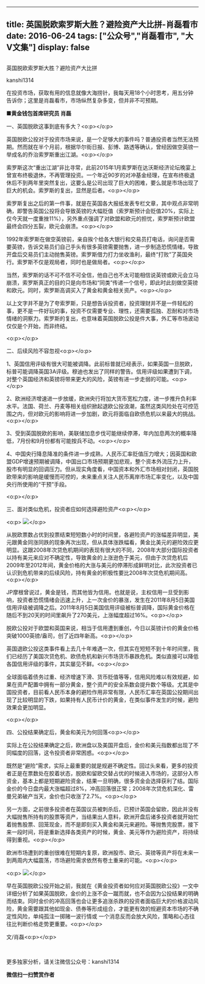 
---
title:  英国脱欧索罗斯大胜？避险资产大比拼-肖磊看市
date: 2016-06-24
tags: ["公众号","肖磊看市", "大V文集"]
display: false
---


## 



英国脱欧索罗斯大胜？避险资产大比拼




kanshi1314




在投资市场，获取有用的信息就像大海捞针，我每天用18个小时思考，用五分钟告诉你；这里是肖磊看市，市场纵然复杂多变，但并非不可预期。


**■黄金钱包首席研究员 肖磊**



一、英国脱欧这事到底有多大？<o:p></o:p>

英国脱欧公投对于投资市场来说，是一个足够大的事件吗？普通投资者当然无法预期。然而就在半个月前，根据华尔街日报、彭博、路透等确认，曾经因做空英镑一举成名的乔治索罗斯重出江湖。<o:p></o:p>

索罗斯这次“重出江湖”非比寻常，此前2015年1月索罗斯在达沃斯经济论坛晚宴上曾宣布终极退休，不再管理投资。一个年近90岁的对冲基金经理，在宣布终极退休后不到两年里突然复出，这要么是公司出现了巨大的困难，要么就是市场出现了巨大的机会。索罗斯的复出，显然是后者。<o:p></o:p>

索罗斯复出之后的第一件事，就是在英国各大报纸发表专栏文章，其中观点非常明确，即警告英国公投将会导致英镑的大幅贬值（索罗斯预计会贬值20%，实际上仅今天就一度重挫11%），另外重点强调了对欧盟和欧元的担忧，索罗斯预计欧盟最终会四分五裂，欧元会崩溃。<o:p></o:p>

1992年索罗斯在做空英镑前，亲自挨个给各大银行和交易员打电话，询问是否需要英镑，告诉交易员们自己手头有很多英镑需要抛售，进一步制造恐慌情绪，导致开盘后交易员们主动抛售英镑。索罗斯借力打力坐收渔利，最终“打败”了英国央行。索罗斯不仅是观局者，同时也是做局者。<o:p></o:p>

当然，索罗斯的话不可不信不可全信，他自己也不太可能相信说英镑或欧元会立马崩溃，索罗斯真正的目的只是向市场和“同类”传递一个信号，即此时此刻做空英镑和欧元。同时，索罗斯高调买入了黄金和黄金相关资产。<o:p></o:p>

以上文字并不是为了夸索罗斯，只是想告诉投资者，投资理财并不是一件轻松的事，更不是一件好玩的事，投资不仅需要专业、理性，还需要孤独、忍耐和对市场情绪的洞察力。索罗斯的复出，也意味着英国脱欧公投是件大事，外汇等市场波动仅仅是个开始，而非终结。

<o:p></o:p>

二、后续风险不容忽视<o:p></o:p>

1、英国信用评级有很大可能被调降。此前标普就已经表示，如果英国一旦脱欧，标普可能调降英国3A评级。穆迪也发出了同样的警告。信用评级如果遭到下调，对整个英国经济和英镑将带来更大的风险，英镑有进一步走弱的可能。<o:p></o:p>

2、欧洲经济增速进一步放缓，欧洲央行将加大货币宽松力度，进一步推升负利率水平。法国、荷兰、丹麦等相关组织掀起退欧公投浪潮，虽然这类风险处在可控范围之内，但对欧元的影响将进一步加剧，欧元将面临自欧债危机以来最大的挑战。<o:p></o:p>

3、受到英国脱欧的影响，美联储加息步伐可能继续停滞，年内加息两次的概率降低，7月份和9月份都有可能按兵不动。<o:p></o:p>

4、中国央行降息降准的条件进一步成熟，人民币汇率贬值压力增大；因英国和欧盟GDP增速预期被调降，中国出口市场预期更加悲观，整个资本外流压力上升，股市有明显的回调压力。但从现实角度看，中国资本和外汇市场相对封闭，英国脱欧带来的影响是缓慢而可控的，未来重点关注人民币离岸市场汇率变化，以及中国央行所使用的“干预”手段。

<o:p></o:p>

三、面对类似危机，投资者应如何选择避险资产<o:p></o:p>

<o:p>&nbsp;<img data-s="300,640" data-type="png" src="http://mmbiz.qpic.cn/mmbiz/rIYcHn0KrPS7batxP15GX6avwicdf4yC6ZQyYaTtKUKLVAFFtvduGRuguEiaO5fsjia85ficzJ7KUn2taKnqlRm3Ug/0?wx_fmt=png" data-ratio="0.5071942446043165" data-w=""/></o:p>

从脱欧票数占优到投票结束短短数小时的时间里，各避险资产的涨幅差异明显，美元跟黄金同涨同跌的现象再次出现，但从具体涨跌幅看，黄金比美元的避险效应更明显。这跟2008年次贷危机期间的表现有很大的不同，2008年大部分国际投资者以持有美元来应对不确定性，导致黄金的上涨逊色于美元，但由于次贷危机后2009年至2012年间，黄金价格的大涨与美元的停滞形成鲜明对比，此次投资者已认识到危机带来的后续风险，持有黄金的积极性要比2008年次贷危机期间高。<o:p></o:p>

JP摩根曾说过，黄金是钱，而其他皆为信用。也就是说，主权信用一旦受到影响，投资者恐慌情绪会迅速上升，上一次金价的暴涨，发生在2011年8月5日美国信用评级被调降之后。2011年8月5日美国信用评级被标普调降，国际黄金价格在随后不到20天的时间里飙升了270美元，上涨幅度超过16%。<o:p></o:p>

脱欧公投对于欧盟和英国来说，相当于信用遭到重创，今日以英镑计价的黄金价格突破1000英镑/盎司，创了近四年新高。<o:p></o:p>

英国退欧公投这类事件看上去几十年难遇一次，但其实在短短不到十年时间里，我们已经历了美国次贷危机、欧债危机和新兴市场货币暴跌危机。类似直接可以降低各国信用评级的事件，其实屡见不鲜。<o:p></o:p>

全球面临着债务过重、经济增速下滑、货币贬值等等，信用风险难以有效规避，如果在资产配置中拥有一部分黄金，整个资产的安全系数会提升数个等级。尤其是中国投资者，目前看人民币本身的避险作用非常有限，人民币汇率在英国公投期间出现了比较明显的下跌，如果持有人民币计价的黄金，在类似事件发生的时候，避险效果会更加明显。

<o:p></o:p>

四、公投结果确定后，黄金和美元为何回落<o:p></o:p>

实际上在公投结果确定之后，欧洲盘以及美国开盘后，金价和美元指数都出现了不同幅度的回落，这令投资者非常困惑。<o:p></o:p>

既然是“避险”需求，实际上最重要的就是规避不确定性。回过头来看，更多的投资者正是在票数处在胶着状态，脱欧和留欧交替占优的时候进入市场的，这部分入市资金，基本上都是短期避险资金，结果一旦明确，很多资金会选择获利了结。国际金价的今日盘内最大涨幅超过8%，冲高回落很正常；2008年次贷危机深化、雷曼兄弟破产当天，金价也只收涨了2.7%。<o:p></o:p>

另一方面，之前很多投资者在英国议员被刺杀后，已预计英国会留欧，因此并没有大幅抛售所持有的股票等资产，当结果出人意料，欧洲开盘后诸多投资者就开始忙着抛售股票、回笼现金，而不是即刻买入黄金和美元来避险。等抛售完股票，接下来一段时间，将是重新选择各类资产的时候，黄金、美元等作为避险资产，将持续得到重视。<o:p></o:p>

欧洲市场遭到的重创很难在短期内复原，欧洲股市、欧元、英镑等资产将在未来一到两周内大幅震荡，市场避险需求依然有卷土重来的可能。<o:p></o:p>

<o:p>&nbsp;<img data-s="300,640" data-type="jpeg" src="http://mmbiz.qpic.cn/mmbiz/rIYcHn0KrPS7batxP15GX6avwicdf4yC6C2FH1lVFp6c8vxibYlKf5lwvN8Rcic5MOApx0EtMYfHIlFzKWgUgkVvA/0?wx_fmt=jpeg" data-ratio="1.1996402877697843" data-w=""/></o:p>

早在英国脱欧公投开始之前，我就在《黄金投资者如何应对英国脱欧公投》一文中详细分析了如果英国脱欧，金价的上涨不会一蹴而就，也不会因为公投结果的明确而结束。同时金价的冲高回落也会让更多追涨杀跌的投资者面临巨大的价格波动风险，黄金需要跟其他如现金、债券等形成组合，才能更有效的规避资本市场的不确定性风险，单纯孤注一掷赌一波行情或&nbsp;一个消息反而会放大风险，策略和心态往往比判断价格走势更重要。<o:p></o:p>

文/肖磊<o:p></o:p>





 &nbsp; &nbsp; &nbsp;

 更多独家分析，请关注微信公众号：kanshi1314






**微信扫一扫赞赏作者**













